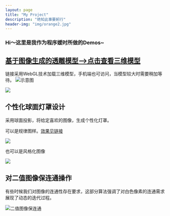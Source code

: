 ```yaml
---
layout: page
title: "My Project"
description: "绝知此事要躬行"
header-img: "img/orange2.jpg"
---
```


### Hi～这里是我作为程序媛时所做的Demos~

## [**基于图像生成的透雕模型-->点击查看三维模型**](http://adastaybrave.com/demos/threejs/CarvedModels_obj-loader.html)
 

链接采用WebGL技术加载三维模型，手机端也可访问，当模型较大时需要稍加等待。
![示意图](https://i.loli.net/2018/05/17/5afd5c7fb21df.png)

![](http://7xq62e.com1.z0.glb.clouddn.com/photo.png)


## **个性化球面灯罩设计**

采用球面投影，将给定喜欢的图像，生成个性化灯罩。

可以是规律图样。[效果见链接](http://adastaybrave.com/demos/threejs/CarvedModels_obj-loader2.html)


![](http://7xq62e.com1.z0.glb.clouddn.com/pic/stero_render_snow_view2.png)


也可以是风格化图像

![](http://7xq62e.com1.z0.glb.clouddn.com/pic/stero_render_girls_view2.png)


## **对二值图像保连通操作**

有些时候我们对图像的连通性存在要求，这部分算法强调了对白色像素的连通需求展现了动态的迭代过程。

![**二值图像保连通**](http://7xq62e.com1.z0.glb.clouddn.com//pic/Hepburn_c.gif)














